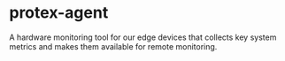 # protex-agent
A hardware monitoring tool for our edge devices that collects key system metrics and makes them available for remote monitoring.
